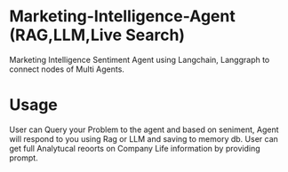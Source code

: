 # Marketing-Intelligence-Agent (RAG,LLM,Live Search)
Marketing Intelligence Sentiment Agent using Langchain, Langgraph to connect nodes of Multi Agents.

# Usage
User can Query your Problem to the agent and based on seniment, Agent will respond to you using Rag or LLM and saving to memory db.
User can get full Analytucal reoorts on Company Life information by providing prompt.

